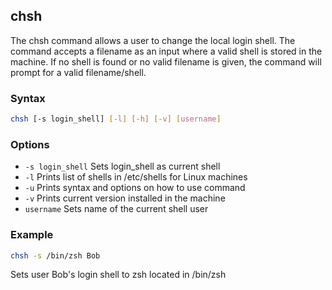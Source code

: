 chsh
----

The chsh command allows a user to change the local login shell. The command accepts a filename as an input where a valid shell is stored in the machine. If no shell is found or no valid filename is given, the command will prompt for a valid filename/shell.

### Syntax 
~~~bash
chsh [-s login_shell] [-l] [-h] [-v] [username] 
~~~

### Options
 * `-s login_shell`   Sets login_shell as current shell
 * `-l`     Prints list of shells in /etc/shells for Linux machines
 * `-u`     Prints syntax and options on how to use command
 * `-v`     Prints current version installed in the machine
 * `username` Sets name of the current shell user
 
 ### Example
 
~~~bash
chsh -s /bin/zsh Bob 
~~~

Sets user Bob's login shell to zsh located in /bin/zsh
